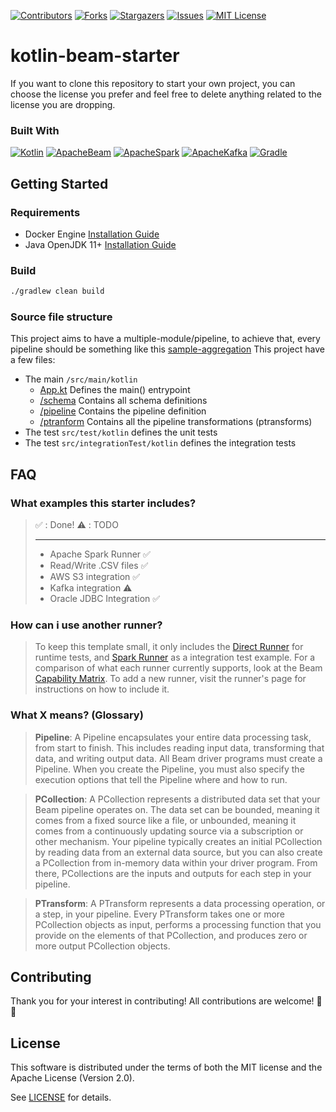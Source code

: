 [![Contributors][contributors-shield]][contributors-url]
[![Forks][forks-shield]][forks-url]
[![Stargazers][stars-shield]][stars-url]
[![Issues][issues-shield]][issues-url]
[![MIT License][license-shield]][license-url]

# kotlin-beam-starter

If you want to clone this repository to start your own project, you can choose the license you prefer and feel free to delete anything related to the license you are dropping.

### Built With
[![Kotlin][Kotlin]][Kotlin-url]
[![ApacheBeam][ApacheBeam]][ApacheBeam-url]
[![ApacheSpark][ApacheSpark]][ApacheSpark-url]
[![ApacheKafka][ApacheKafka]][ApacheKafka-url]
[![Gradle][Gradle]][Gradle-url]

## Getting Started
### Requirements
* Docker Engine [Installation Guide](https://docs.docker.com/engine/install/)
* Java OpenJDK 11+  [Installation Guide](https://openjdk.org/install/)

### Build
```sh
./gradlew clean build
```

### Source file structure
This project aims to have a multiple-module/pipeline, to achieve that, every pipeline should be something like this [sample-aggregation](/tree/main/sample-aggregation)
This project have a few files:

* The main `/src/main/kotlin`
  * [App.kt](https://github.com/arthurpessoa/kotlin-beam-starter/blob/main/sample-aggregation/src/main/kotlin/io/github/arthurpessoa/App.kt) Defines the main() entrypoint
  * [/schema](https://github.com/arthurpessoa/kotlin-beam-starter/blob/main/sample-aggregation/src/main/kotlin/io/github/arthurpessoa/schema) Contains all schema definitions
  * [/pipeline](https://github.com/arthurpessoa/kotlin-beam-starter/blob/main/sample-aggregation/src/main/kotlin/io/github/arthurpessoa/pipeline) Contains the pipeline definition
  * [/ptranform](https://github.com/arthurpessoa/kotlin-beam-starter/blob/main/sample-aggregation/src/main/kotlin/io/github/arthurpessoa/pipeline) Contains all the pipeline transformations (ptransforms)
* The test `src/test/kotlin` defines the unit tests
* The test `src/integrationTest/kotlin` defines the integration tests
  
## FAQ

### What examples this starter includes?
> :white_check_mark: : Done!
> :warning: : TODO
> ____
> * Apache Spark Runner :white_check_mark:
> * Read/Write .CSV files :white_check_mark:
> * AWS S3 integration :white_check_mark:
> * Kafka integration :warning:
> * Oracle JDBC Integration :white_check_mark:

### How can i use another runner?
> To keep this template small, it only includes the [Direct Runner](https://beam.apache.org/documentation/runners/direct/) for runtime tests, and [Spark Runner](https://beam.apache.org/documentation/runners/spark/) as a integration test example.
> For a comparison of what each runner currently supports, look at the Beam [Capability Matrix](https://beam.apache.org/documentation/runners/capability-matrix/).
> To add a new runner, visit the runner's page for instructions on how to include it.

### What X means? (Glossary)

> **Pipeline**: A Pipeline encapsulates your entire data processing task, from start to finish. This includes reading input data, transforming that data, and writing output data. All Beam driver programs must create a Pipeline. When you create the Pipeline, you must also specify the execution options that tell the Pipeline where and how to run.

> **PCollection**: A PCollection represents a distributed data set that your Beam pipeline operates on. The data set can be bounded, meaning it comes from a fixed source like a file, or unbounded, meaning it comes from a continuously updating source via a subscription or other mechanism. Your pipeline typically creates an initial PCollection by reading data from an external data source, but you can also create a PCollection from in-memory data within your driver program. From there, PCollections are the inputs and outputs for each step in your pipeline.

> **PTransform**: A PTransform represents a data processing operation, or a step, in your pipeline. Every PTransform takes one or more PCollection objects as input, performs a processing function that you provide on the elements of that PCollection, and produces zero or more output PCollection objects. 

## Contributing
Thank you for your interest in contributing! All contributions are welcome! 🎉🎊

## License
This software is distributed under the terms of both the MIT license and the Apache License (Version 2.0).

See [LICENSE](LICENSE.MD) for details.

<!-- MARKDOWN LINKS & IMAGES -->
<!-- https://www.markdownguide.org/basic-syntax/#reference-style-links -->
[contributors-shield]: https://img.shields.io/github/contributors/arthurpessoa/kotlin-beam-starter.svg
[contributors-url]: https://github.com/arthurpessoa/kotlin-beam-starter/graphs/contributors
[forks-shield]: https://img.shields.io/github/forks/arthurpessoa/kotlin-beam-starter.svg
[forks-url]: https://github.com/arthurpessoa/kotlin-beam-starter/network/members
[stars-shield]: https://img.shields.io/github/stars/arthurpessoa/kotlin-beam-starter.svg
[stars-url]: https://github.com/arthurpessoa/kotlin-beam-starter/stargazers
[issues-shield]: https://img.shields.io/github/issues/arthurpessoa/kotlin-beam-starter.svg
[issues-url]: https://github.com/arthurpessoa/kotlin-beam-starter/issues
[license-shield]: https://img.shields.io/github/license/arthurpessoa/kotlin-beam-starter.svg
[license-url]: https://github.com/arthurpessoa/kotlin-beam-starter/blob/master/LICENSE.MD
[Kotlin]: https://img.shields.io/badge/Kotlin-grey?style=for-the-badge&logo=kotlin
[Kotlin-url]: https://kotlinlang.org/
[ApacheBeam]: https://img.shields.io/badge/Apache%20Beam-grey?style=for-the-badge&logo=Apache
[ApacheBeam-url]: https://beam.apache.org/
[ApacheSpark]: https://img.shields.io/badge/Apache%20Spark-grey?style=for-the-badge&logo=Apache%20Spark
[ApacheSpark-url]: https://spark.apache.org/
[ApacheKafka]: https://img.shields.io/badge/Apache%20Kafka-grey?style=for-the-badge&logo=Apache%20Kafka
[ApacheKafka-url]: https://kafka.apache.org/
[Gradle]: https://img.shields.io/badge/Gradle-grey?style=for-the-badge&logo=Gradle
[Gradle-url]: https://gradle.org/
